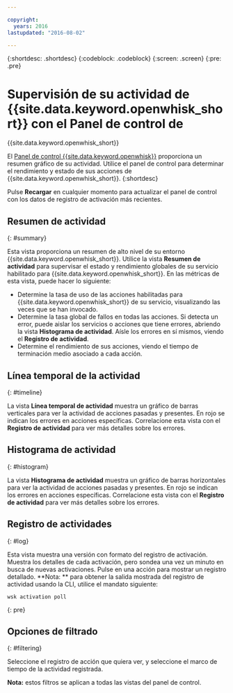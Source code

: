 ```yaml
---

copyright:
  years: 2016
lastupdated: "2016-08-02"

---
```


{:shortdesc: .shortdesc}
{:codeblock: .codeblock}
{:screen: .screen}
{:pre: .pre}

# Supervisión de su actividad de {{site.data.keyword.openwhisk_short}} con el Panel de control de
{{site.data.keyword.openwhisk_short}}

El [Panel de control {{site.data.keyword.openwhisk}}](https://{DomainName}/whisk/dashboard/) proporciona un resumen gráfico de su actividad. Utilice el panel de control para determinar el rendimiento y estado de sus acciones de
{{site.data.keyword.openwhisk_short}}.
{:shortdesc}

Pulse **Recargar** en cualquier momento para actualizar el panel de control con los datos de registro de activación más recientes.

## Resumen de actividad
{: #summary}

Esta vista proporciona un resumen de alto nivel de su entorno {{site.data.keyword.openwhisk_short}}. Utilice la vista
**Resumen de actividad** para supervisar el estado y rendimiento globales de su servicio habilitado para
{{site.data.keyword.openwhisk_short}}. En las métricas de esta vista, puede hacer lo siguiente:
* Determine la tasa de uso de las acciones habilitadas para {{site.data.keyword.openwhisk_short}} de su servicio,
visualizando las veces que se han invocado.
* Determine la tasa global de fallos en todas las acciones. Si detecta un error, puede aislar los servicios o acciones que tiene errores,
abriendo la vista **Histograma de actividad**. Aísle los errores en sí mismos, viendo el **Registro de actividad**.
* Determine el rendimiento de sus acciones, viendo el tiempo de terminación medio asociado a cada acción.

<!-- For tips on improving performance, see troubleshooting? -->

## Línea temporal de la actividad
{: #timeline}

La vista **Línea temporal de actividad** muestra un gráfico de barras verticales para ver la actividad
de acciones pasadas y presentes. En rojo se indican los errores en acciones específicas. Correlacione esta vista con el
**Registro de actividad** para ver más detalles sobre los errores.

## Histograma de actividad
{: #histogram}

La vista **Histograma de actividad** muestra un gráfico de barras horizontales para ver la actividad
de acciones pasadas y presentes. En rojo se indican los errores en acciones específicas. Correlacione esta vista con el
**Registro de actividad** para ver más detalles sobre los errores.

## Registro de actividades
{: #log}

Esta vista muestra una versión con formato del registro de activación. Muestra los detalles de cada activación, pero sondea una vez un minuto en busca de nuevas activaciones. Pulse en una acción para mostrar un registro detallado.
**Nota: ** para obtener la salida mostrada del registro de actividad usando la CLI, utilice el mandato siguiente:

  ```
  wsk activation poll
  ```
  {: pre}

## Opciones de filtrado
{: #filtering}

Seleccione el registro de acción que quiera ver, y seleccione el marco de tiempo de la actividad registrada.

**Nota:** estos filtros se aplican a todas las vistas del panel de control.
